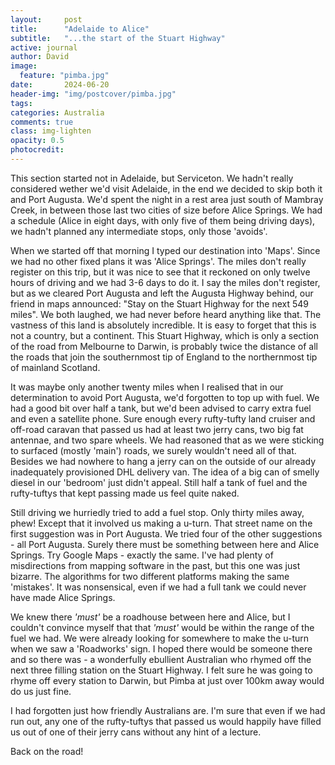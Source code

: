 ```yaml
---
layout:     post
title:      "Adelaide to Alice"
subtitle:   "...the start of the Stuart Highway"
active: journal
author: David
image:
  feature: "pimba.jpg"
date:       2024-06-20
header-img: "img/postcover/pimba.jpg"
tags: 
categories: Australia
comments: true
class: img-lighten 
opacity: 0.5
photocredit:
---
```


This section started not in Adelaide, but Serviceton. We hadn't really considered wether we'd visit Adelaide, in the end we decided to skip both it and Port Augusta. We'd spent the night in a rest area just south of Mambray Creek, in between those last two cities of size before Alice Springs. We had a schedule (Alice in eight days, with only five of them being driving days), we hadn't planned any intermediate stops, only those 'avoids'. 

When we started off that morning I typed our destination into 'Maps'. Since we had no other fixed plans it was 'Alice Springs'. The miles don't really register on this trip, but it was nice to see that it reckoned on only twelve hours of driving and we had 3-6 days to do it. I say the miles don't register, but as we cleared Port Augusta and left the Augusta Highway behind, our friend in maps announced: "Stay on the Stuart Highway for the next 549 miles". We both laughed, we had never before heard anything like that. The vastness of this land is absolutely incredible. It is easy to forget that this is not a country, but a continent. This Stuart Highway, which is only a section of the road from Melbourne to Darwin, is probably twice the distance of all the roads that join the southernmost tip of England to the northernmost tip of mainland Scotland. 

It was maybe only another twenty miles when I realised that in our determination to avoid Port Augusta, we'd forgotten to top up with fuel. We had a good bit over half a tank, but we'd been advised to carry extra fuel and even a satellite phone. Sure enough every rufty-tufty land cruiser and off-road caravan that passed us had at least two jerry cans, two big fat antennae, and two spare wheels. We had reasoned that as we were sticking to surfaced (mostly 'main') roads, we surely wouldn't need all of that. Besides we had nowhere to hang a jerry can on the outside of our already inadequately provisioned DHL delivery van. The idea of a big can of smelly diesel in our 'bedroom' just didn't appeal. Still half a tank of fuel and the rufty-tuftys that kept passing made us feel quite naked. 

Still driving we hurriedly tried to add a fuel stop. Only thirty miles away, phew! Except that it involved us making a u-turn. That street name on the first suggestion was in Port Augusta. We tried four of the other suggestions - all Port Augusta. Surely there must be something between here and Alice Springs. Try Google Maps - exactly the same. I've had plenty of misdirections from mapping software in the past, but this one was just bizarre. The algorithms for two different platforms making the same 'mistakes'. It was nonsensical, even if we had a full tank we could never have made Alice Springs.

We knew there _'must'_ be a roadhouse between here and Alice, but I couldn't convince myself that that _'must'_ would be within the range of the fuel we had. We were already looking for somewhere to make the u-turn when we saw a 'Roadworks' sign. I hoped there would be someone there and so there was - a wonderfully ebullient Australian who rhymed off the next three filling station on the Stuart Highway. I felt sure he was going to rhyme off every station to Darwin, but Pimba at just over 100km away would do us just fine. 

I had forgotten just how friendly Australians are. I'm sure that even if we had run out, any one of the rufty-tuftys that passed us would happily have filled us out of one of their jerry cans without any hint of a lecture.

Back on the road!







